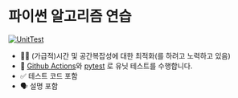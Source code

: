 # 파이썬 알고리즘 연습

[![UnitTest](https://github.com/serithemage/python_algorithm_exercise/actions/workflows/UnitTest.yml/badge.svg)](https://github.com/serithemage/python_algorithm_exercise/actions/workflows/UnitTest.yml)

- 🏃‍♀️ (가급적)시간 및 공간복잡성에 대한 최적화(를 하려고 노력하고 있음)
- 💯 [Github Actions](https://www.techiediaries.com/python-unit-tests-github-actions/)와 [pytest](https://pytest.org) 로 유닛 테스트를 수행합니다.
- ✅ 테스트 코드 포함
- 🗣 설명 포함
